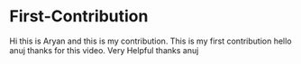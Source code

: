# First-Contribution
Hi this is Aryan and this is my contribution.
This is my first contribution
hello anuj thanks for this video. Very Helpful
thanks anuj
